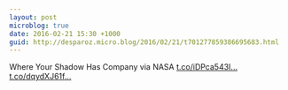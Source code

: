 ```yaml
---
layout: post
microblog: true
date: 2016-02-21 15:30 +1000
guid: http://desparoz.micro.blog/2016/02/21/t701277859386695683.html
---
```

Where Your Shadow Has Company via NASA [t.co/iDPca543I...](https://t.co/iDPca543IW) [t.co/dqydXJ61f...](https://t.co/dqydXJ61fd)
